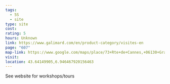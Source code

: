 ```yaml
---
tags:
  - 5S
  - site
type: site
cost: 
rating: 5
hours: Unknown
link: https://www.galimard.com/en/product-category/visites-en
page: "607"
map-link: https://www.google.com/maps/place/73+Rte+de+Cannes,+06130+Grasse,+France/@43.6414566,6.9471691,19.5z/data=!4m6!3m5!1s0x12cc28c150c8f9fb:0xef96651dad2b273c!8m2!3d43.6416473!4d6.9475325!16s%2Fg%2F11c2czl9yg?entry=ttu&g_ep=EgoyMDI0MTAwNy4xIKXMDSoASAFQAw%3D%3D
visit: 
location: 43.64149905,6.946467920156463
---
```

See website for workshops/tours